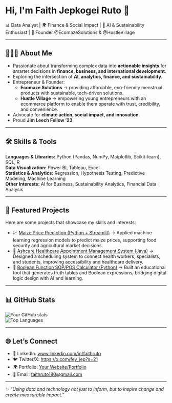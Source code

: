 # Hi, I'm Faith Jepkogei Ruto 👋  
📊 Data Analyst | 🌍 Finance & Social Impact | 🤖 AI & Sustainability Enthusiast | 🚀 Founder @EcomazeSolutions & @HustleVillage  

---

## 👨🏾‍💻 About Me  
- Passionate about transforming complex data into **actionable insights** for smarter decisions in **finance, business, and international development**.  
- Exploring the intersection of **AI, analytics, finance, and sustainability**.  
- Entrepreneur & Founder:  
   - **Ecomaze Solutions** → providing affordable, eco-friendly menstrual products with sustainable, tech-driven solutions.  
   - **Hustle Village** → empowering young entrepreneurs with an ecommerce platform to enable them operate with trust, credibility, and convenience.  
- Advocate for **climate action, social impact, and innovation**.  
- Proud **Jim Leech Fellow ’23**.  

---

## 🛠️ Skills & Tools  
**Languages & Libraries:** Python (Pandas, NumPy, Matplotlib, Scikit-learn), SQL, R  
**Data Visualization:** Power BI, Tableau, Excel  
**Statistics & Analytics:** Regression, Hypothesis Testing, Predictive Modeling, Machine Learning  
**Other Interests:** AI for Business, Sustainability Analytics, Financial Data Analysis  

---

## 📌 Featured Projects  
Here are some projects that showcase my skills and interests:  

- 📈 [Maize Price Prediction (Python + Streamlit)](https://github.com/fey-ruto/maize-prices-prediction) → Applied machine learning regression models to predict maize prices, supporting food security and agricultural market decisions.  
- 🏥 [Ashcare Healthcare Appointment Management System (Java)](https://github.com/fey-ruto/appointment-scheduler) → Designed a scheduling system to connect health workers, specialists, and students, improving accessibility and healthcare delivery.  
- 🤖 [Boolean Function SOP/POS Calculator (Python)](https://github.com/fey-ruto/boolean-SOP-POS-calculator) → Built an educational tool that generates truth tables and Boolean expressions, bridging digital logic design with AI and learning.  
---

## 📊 GitHub Stats  
![Your GitHub stats](https://github-readme-stats.vercel.app/api?username=fey-ruto&show_icons=true&theme=radical)  
![Top Languages](https://github-readme-stats.vercel.app/api/top-langs/?username=fey-ruto&layout=compact&theme=radical)  

---

## 🌐 Let’s Connect  
- 💼 LinkedIn: www.linkedin.com/in/faithruto 
- 🐦 Twitter/X: https://x.com/fey_jep?s=21  
- 🌍 Portfolio: [Your Website/Portfolio](#)  
- 📧 Email: faithruto180@gmail.com  

---
✨ *“Using data and technology not just to inform, but to inspire change and create measurable impact.”*  

